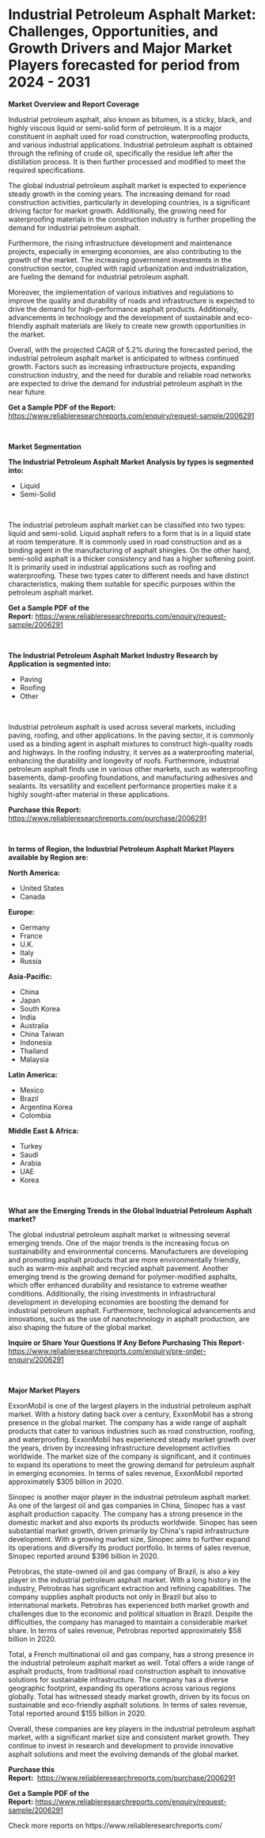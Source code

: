 <p><h1>Industrial Petroleum Asphalt Market: Challenges, Opportunities, and Growth Drivers and Major Market Players forecasted for period from 2024 - 2031</h1></p><p><strong>Market Overview and Report Coverage</strong></p>
<p><p>Industrial petroleum asphalt, also known as bitumen, is a sticky, black, and highly viscous liquid or semi-solid form of petroleum. It is a major constituent in asphalt used for road construction, waterproofing products, and various industrial applications. Industrial petroleum asphalt is obtained through the refining of crude oil, specifically the residue left after the distillation process. It is then further processed and modified to meet the required specifications.</p><p>The global industrial petroleum asphalt market is expected to experience steady growth in the coming years. The increasing demand for road construction activities, particularly in developing countries, is a significant driving factor for market growth. Additionally, the growing need for waterproofing materials in the construction industry is further propelling the demand for industrial petroleum asphalt.</p><p>Furthermore, the rising infrastructure development and maintenance projects, especially in emerging economies, are also contributing to the growth of the market. The increasing government investments in the construction sector, coupled with rapid urbanization and industrialization, are fueling the demand for industrial petroleum asphalt.</p><p>Moreover, the implementation of various initiatives and regulations to improve the quality and durability of roads and infrastructure is expected to drive the demand for high-performance asphalt products. Additionally, advancements in technology and the development of sustainable and eco-friendly asphalt materials are likely to create new growth opportunities in the market.</p><p>Overall, with the projected CAGR of 5.2% during the forecasted period, the industrial petroleum asphalt market is anticipated to witness continued growth. Factors such as increasing infrastructure projects, expanding construction industry, and the need for durable and reliable road networks are expected to drive the demand for industrial petroleum asphalt in the near future.</p></p>
<p><strong>Get a Sample PDF of the Report:</strong> <a href="https://www.reliableresearchreports.com/enquiry/request-sample/2006291">https://www.reliableresearchreports.com/enquiry/request-sample/2006291</a></p>
<p>&nbsp;</p>
<p><strong>Market Segmentation</strong></p>
<p><strong>The Industrial Petroleum Asphalt Market Analysis by types is segmented into:</strong></p>
<p><ul><li>Liquid</li><li>Semi-Solid</li></ul></p>
<p>&nbsp;</p>
<p><p>The industrial petroleum asphalt market can be classified into two types: liquid and semi-solid. Liquid asphalt refers to a form that is in a liquid state at room temperature. It is commonly used in road construction and as a binding agent in the manufacturing of asphalt shingles. On the other hand, semi-solid asphalt is a thicker consistency and has a higher softening point. It is primarily used in industrial applications such as roofing and waterproofing. These two types cater to different needs and have distinct characteristics, making them suitable for specific purposes within the petroleum asphalt market.</p></p>
<p><strong>Get a Sample PDF of the Report:</strong>&nbsp;<a href="https://www.reliableresearchreports.com/enquiry/request-sample/2006291">https://www.reliableresearchreports.com/enquiry/request-sample/2006291</a></p>
<p>&nbsp;</p>
<p><strong>The Industrial Petroleum Asphalt Market Industry Research by Application is segmented into:</strong></p>
<p><ul><li>Paving</li><li>Roofing</li><li>Other</li></ul></p>
<p>&nbsp;</p>
<p><p>Industrial petroleum asphalt is used across several markets, including paving, roofing, and other applications. In the paving sector, it is commonly used as a binding agent in asphalt mixtures to construct high-quality roads and highways. In the roofing industry, it serves as a waterproofing material, enhancing the durability and longevity of roofs. Furthermore, industrial petroleum asphalt finds use in various other markets, such as waterproofing basements, damp-proofing foundations, and manufacturing adhesives and sealants. Its versatility and excellent performance properties make it a highly sought-after material in these applications.</p></p>
<p><strong>Purchase this Report:</strong>&nbsp; <a href="https://www.reliableresearchreports.com/purchase/2006291">https://www.reliableresearchreports.com/purchase/2006291</a></p>
<p>&nbsp;</p>
<p><strong>In terms of Region, the Industrial Petroleum Asphalt Market Players available by Region are:</strong></p>
<p>
    <p> <strong> North America: </strong>
        <ul>
            <li>United States</li>
            <li>Canada</li>
        </ul>
        </p> 
    <p> <strong> Europe: </strong>
        <ul>
            <li>Germany</li>
            <li>France</li>
            <li>U.K.</li>
            <li>Italy</li>
            <li>Russia</li>
        </ul>
        </p> 
    <p> <strong> Asia-Pacific: </strong>
        <ul>
            <li>China</li>
            <li>Japan</li>
            <li>South Korea</li>
            <li>India</li>
            <li>Australia</li>
            <li>China Taiwan</li>
            <li>Indonesia</li>
            <li>Thailand</li>
            <li>Malaysia</li>
        </ul>
        </p> 
    <p> <strong> Latin America: </strong>
        <ul>
            <li>Mexico</li>
            <li>Brazil</li>
            <li>Argentina Korea</li>
            <li>Colombia</li>
        </ul>
        </p> 
    <p> <strong> Middle East & Africa: </strong>
        <ul>
            <li>Turkey</li>
            <li>Saudi</li>
            <li>Arabia</li>
            <li>UAE</li>
            <li>Korea</li>
        </ul>
    </p>
    </p>
<p>&nbsp;</p>
<p><strong>What are the Emerging Trends in the Global Industrial Petroleum Asphalt market?</strong></p>
<p><p>The global industrial petroleum asphalt market is witnessing several emerging trends. One of the major trends is the increasing focus on sustainability and environmental concerns. Manufacturers are developing and promoting asphalt products that are more environmentally friendly, such as warm-mix asphalt and recycled asphalt pavement. Another emerging trend is the growing demand for polymer-modified asphalts, which offer enhanced durability and resistance to extreme weather conditions. Additionally, the rising investments in infrastructural development in developing economies are boosting the demand for industrial petroleum asphalt. Furthermore, technological advancements and innovations, such as the use of nanotechnology in asphalt production, are also shaping the future of the global market.</p></p>
<p><strong>Inquire or Share Your Questions If Any Before Purchasing This Report</strong>- <a href="https://www.reliableresearchreports.com/enquiry/pre-order-enquiry/2006291">https://www.reliableresearchreports.com/enquiry/pre-order-enquiry/2006291</a></p>
<p>&nbsp;</p>
<p><strong>Major Market Players</strong></p>
<p><p>ExxonMobil is one of the largest players in the industrial petroleum asphalt market. With a history dating back over a century, ExxonMobil has a strong presence in the global market. The company has a wide range of asphalt products that cater to various industries such as road construction, roofing, and waterproofing. ExxonMobil has experienced steady market growth over the years, driven by increasing infrastructure development activities worldwide. The market size of the company is significant, and it continues to expand its operations to meet the growing demand for petroleum asphalt in emerging economies. In terms of sales revenue, ExxonMobil reported approximately $305 billion in 2020.</p><p>Sinopec is another major player in the industrial petroleum asphalt market. As one of the largest oil and gas companies in China, Sinopec has a vast asphalt production capacity. The company has a strong presence in the domestic market and also exports its products worldwide. Sinopec has seen substantial market growth, driven primarily by China's rapid infrastructure development. With a growing market size, Sinopec aims to further expand its operations and diversify its product portfolio. In terms of sales revenue, Sinopec reported around $396 billion in 2020.</p><p>Petrobras, the state-owned oil and gas company of Brazil, is also a key player in the industrial petroleum asphalt market. With a long history in the industry, Petrobras has significant extraction and refining capabilities. The company supplies asphalt products not only in Brazil but also to international markets. Petrobras has experienced both market growth and challenges due to the economic and political situation in Brazil. Despite the difficulties, the company has managed to maintain a considerable market share. In terms of sales revenue, Petrobras reported approximately $58 billion in 2020.</p><p>Total, a French multinational oil and gas company, has a strong presence in the industrial petroleum asphalt market as well. Total offers a wide range of asphalt products, from traditional road construction asphalt to innovative solutions for sustainable infrastructure. The company has a diverse geographic footprint, expanding its operations across various regions globally. Total has witnessed steady market growth, driven by its focus on sustainable and eco-friendly asphalt solutions. In terms of sales revenue, Total reported around $155 billion in 2020.</p><p>Overall, these companies are key players in the industrial petroleum asphalt market, with a significant market size and consistent market growth. They continue to invest in research and development to provide innovative asphalt solutions and meet the evolving demands of the global market.</p></p>
<p><strong>Purchase this Report:</strong>&nbsp;&nbsp;<a href="https://www.reliableresearchreports.com/purchase/2006291">https://www.reliableresearchreports.com/purchase/2006291</a></p>
<p></p>
<p><strong>Get a Sample PDF of the Report:</strong>&nbsp;<a href="https://www.reliableresearchreports.com/enquiry/request-sample/2006291">https://www.reliableresearchreports.com/enquiry/request-sample/2006291</a></p>
<p>Check more reports on https://www.reliableresearchreports.com/</p>